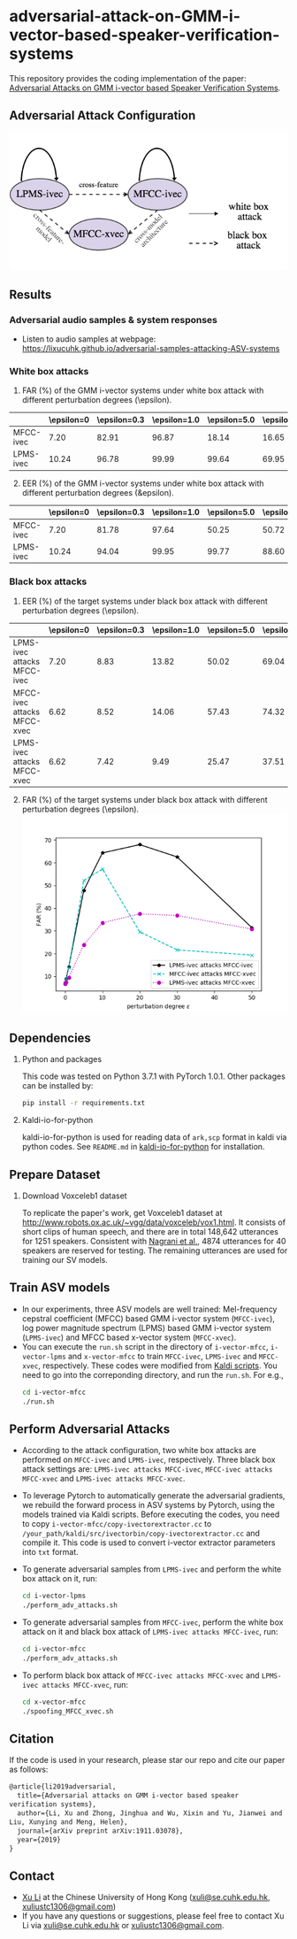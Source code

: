 # adversarial-attack-on-GMM-i-vector-based-speaker-verification-systems
This repository provides the coding implementation of the paper:
[Adversarial Attacks on GMM i-vector based Speaker Verification Systems](https://arxiv.org/abs/1911.03078).

## Adversarial Attack Configuration
![](./results-figures/adv-attack-config.png)

## Results

### Adversarial audio samples & system responses

- Listen to audio samples at webpage: https://lixucuhk.github.io/adversarial-samples-attacking-ASV-systems


### White box attacks

1. FAR (%) of the GMM i-vector systems under white box attack with different perturbation degrees (\epsilon).

|           | \epsilon=0 | \epsilon=0.3 | \epsilon=1.0 | \epsilon=5.0 | \epsilon=10.0 |
| --------- | ------------ | -------------- | -------------- | -------------- | --------------- |
| MFCC-ivec |     7.20     |      82.91     |      96.87     |      18.14     |      16.65      |
| LPMS-ivec |    10.24     |      96.78     |      99.99     |      99.64     |      69.95      |

2. EER (%) of the GMM i-vector systems under white box attack with different perturbation degrees (&epsilon).

|           | \epsilon=0 | \epsilon=0.3 | \epsilon=1.0 | \epsilon=5.0 | \epsilon=10.0 |
| --------- | ------------ | -------------- | -------------- | -------------- | --------------- |
| MFCC-ivec |     7.20     |      81.78     |      97.64     |      50.25     |      50.72      |
| LPMS-ivec |    10.24     |      94.04     |      99.95     |      99.77     |      88.60      |

### Black box attacks

1. EER (%) of the target systems under black box attack with different perturbation degrees (\epsilon).

|                             | \epsilon=0 | \epsilon=0.3 | \epsilon=1.0 | \epsilon=5.0 | \epsilon=10.0 | \epsilon=20.0 | \epsilon=30.0 | \epsilon=50.0 |
| --------------------------- | ------------ | -------------- | -------------- | -------------- | --------------- | --------------- | --------------- | --------------- |
| LPMS-ivec attacks MFCC-ivec |     7.20     |       8.83     |      13.82     |      50.02     |      69.04      |      74.62      |      74.59     |      63.24      |
| MFCC-ivec attacks MFCC-xvec |     6.62     |       8.52     |      14.06     |      57.43     |      74.32      |      60.85      |      54.07     |      51.34      |
| LPMS-ivec attacks MFCC-xvec |     6.62     |       7.42     |       9.49     |      25.47     |      37.51      |      43.89      |      48.48     |      48.39      |

2. FAR (%) of the target systems under black box attack with different perturbation degrees (\epsilon).
![](./results-figures/black_box_far.png)

## Dependencies

1. Python and packages

    This code was tested on Python 3.7.1 with PyTorch 1.0.1.
    Other packages can be installed by:

    ```bash
    pip install -r requirements.txt
    ```

2. Kaldi-io-for-python

    kaldi-io-for-python is used for reading data of `ark,scp` format in kaldi via python codes.
    See `README.md` in [kaldi-io-for-python](https://github.com/vesis84/kaldi-io-for-python) for installation.

## Prepare Dataset

1. Download Voxceleb1 dataset

    To replicate the paper's work, get Voxceleb1 dataset at http://www.robots.ox.ac.uk/~vgg/data/voxceleb/vox1.html.
    It consists of short clips of human speech, and there are in total 148,642 utterances for 1251 speakers. Consistent with [Nagrani et al.](https://arxiv.org/abs/1706.08612), 4874 utterances for 40 speakers are reserved for testing. The remaining utterances are used for training our SV models.


## Train ASV models
- In our experiments, three ASV models are well trained: Mel-frequency cepstral coefficient (MFCC) based GMM i-vector system (`MFCC-ivec`), log power magnitude spectrum (LPMS) based GMM i-vector system (`LPMS-ivec`) and MFCC based x-vector system (`MFCC-xvec`). 
- You can execute the `run.sh` script in the directory of `i-vector-mfcc`, `i-vector-lpms` and `x-vector-mfcc` to train `MFCC-ivec`, `LPMS-ivec` and `MFCC-xvec`, respectively. These codes were modified from [Kaldi scripts](https://github.com/kaldi-asr/kaldi/tree/master/egs/voxceleb). You need to go into the correponding directory, and run the `run.sh`. For e.g.,
  ```bash
  cd i-vector-mfcc
  ./run.sh
  ```

## Perform Adversarial Attacks
- According to the attack configuration, two white box attacks are performed on `MFCC-ivec` and `LPMS-ivec`, respectively. Three black box attack settings are: `LPMS-ivec attacks MFCC-ivec`, `MFCC-ivec attacks MFCC-xvec` and `LPMS-ivec attacks MFCC-xvec`.


- To leverage Pytorch to automatically generate the adversarial gradients, we rebuild the forward process in ASV systems by Pytorch, using the models trained via Kaldi scripts. Before executing the codes, you need to copy `i-vector-mfcc/copy-ivectorextractor.cc` to `
/your_path/kaldi/src/ivectorbin/copy-ivectorextractor.cc` and compile it. This code is used to convert i-vector extractor parameters into `txt` format.


- To generate adversarial samples from `LPMS-ivec` and perform the white box attack on it, run:
  ```bash
  cd i-vector-lpms
  ./perform_adv_attacks.sh
  ```

- To generate adversarial samples from `MFCC-ivec`, perform the white box attack on it and black box attack of `LPMS-ivec attacks MFCC-ivec`, run:
  ```bash
  cd i-vector-mfcc
  ./perform_adv_attacks.sh
  ```

- To perform black box attack of `MFCC-ivec attacks MFCC-xvec` and `LPMS-ivec attacks MFCC-xvec`, run:
  ```bash
  cd x-vector-mfcc
  ./spoofing_MFCC_xvec.sh
  ```

## Citation
If the code is used in your research, please star our repo and cite our paper as follows:
```
@article{li2019adversarial,
  title={Adversarial attacks on GMM i-vector based speaker verification systems},
  author={Li, Xu and Zhong, Jinghua and Wu, Xixin and Yu, Jianwei and Liu, Xunying and Meng, Helen},
  journal={arXiv preprint arXiv:1911.03078},
  year={2019}
}
```

## Contact

- [Xu Li](https://lixucuhk.github.io/) at the Chinese University of Hong Kong (xuli@se.cuhk.edu.hk, xuliustc1306@gmail.com)
- If you have any questions or suggestions, please feel free to contact Xu Li via xuli@se.cuhk.edu.hk or xuliustc1306@gmail.com.

<!-- ## License

Apache License 2.0

This repository contains codes adapted/copied from the followings:
- [utils/adabound.py](./utils/adabound.py) from https://github.com/Luolc/AdaBound (Apache License 2.0)
- [utils/audio.py](./utils/audio.py) from https://github.com/keithito/tacotron (MIT License)
- [utils/hparams.py](./utils/hparams.py) from https://github.com/HarryVolek/PyTorch_Speaker_Verification (No License specified)
- [utils/normalize-resample.sh](./utils/normalize-resample.sh.) from https://unix.stackexchange.com/a/216475 -->
